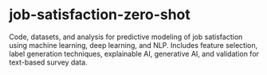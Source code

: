 # job-satisfaction-zero-shot
Code, datasets, and analysis for predictive modeling of job satisfaction using machine learning, deep learning, and NLP. Includes feature selection, label generation techniques, explainable AI, generative AI, and validation for text-based survey data.

